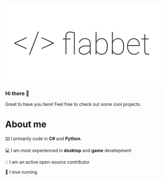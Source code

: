 <img src="https://github.com/flabbet/flabbet/blob/master/top.png" width="500"></img>
### Hi there 👋

Great to have you here! Feel free to check out some cool projects.

# About me

⌨️ I primarily code in **C#** and **Python**.

💻 I am most experienced in **desktop** and **game** development

💡 I am an active open-source contributor

👟 I love running

<!--
**flabbet/flabbet** is a ✨ _special_ ✨ repository because its `README.md` (this file) appears on your GitHub profile.

Here are some ideas to get you started:

- 🔭 I’m currently working on ...
- 🌱 I’m currently learning ...
- 👯 I’m looking to collaborate on ...
- 🤔 I’m looking for help with ...
- 💬 Ask me about ...
- 📫 How to reach me: ...
- 😄 Pronouns: ...
- ⚡ Fun fact: ...
-->
